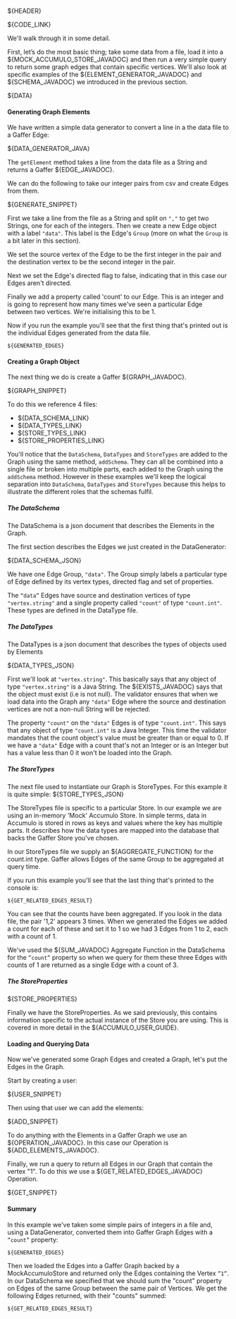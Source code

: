 ${HEADER}

${CODE_LINK}

We'll walk through it in some detail.

First, let’s do the most basic thing; take some data from a file, load it into a ${MOCK_ACCUMULO_STORE_JAVADOC} and then run a very simple query to return some graph edges that contain specific vertices. We'll also look at specific examples of the ${ELEMENT_GENERATOR_JAVADOC} and ${SCHEMA_JAVADOC} we introduced in the previous section.

${DATA}

#### Generating Graph Elements

We have written a simple data generator to convert a line in a the data file to a Gaffer Edge:

${DATA_GENERATOR_JAVA}

The `getElement` method takes a line from the data file as a String and returns a Gaffer ${EDGE_JAVADOC}.

We can do the following to take our integer pairs from csv and create Edges from them.

${GENERATE_SNIPPET}

First we take a line from the file as a String and split on `","` to get two Strings, one for each of the integers.
Then we create a new Edge object with a label `"data"`. This label is the Edge's `Group` (more on what the `Group` is a bit later in this section).

We set the source vertex of the Edge to be the first integer in the pair and the destination vertex to be the second integer in the pair.

Next we set the Edge's directed flag to false, indicating that in this case our Edges aren't directed.

Finally we add a property called 'count' to our Edge. This is an integer and is going to represent how many times we've seen a particular Edge between two vertices. We're initialising this to be 1.

Now if you run the example you'll see that the first thing that's printed out is the individual Edges generated from the data file.

```
${GENERATED_EDGES}
```

#### Creating a Graph Object

The next thing we do is create a Gaffer ${GRAPH_JAVADOC}.

${GRAPH_SNIPPET}

To do this we reference 4 files:

- ${DATA_SCHEMA_LINK}
- ${DATA_TYPES_LINK}
- ${STORE_TYPES_LINK}
- ${STORE_PROPERTIES_LINK}

You'll notice that the `DataSchema`, `DataTypes` and `StoreTypes` are added to the Graph using the same method, `addSchema`. They can all be combined into a single file or broken into multiple parts, each added to the Graph using the `addSchema` method. However in these examples we'll keep the logical separation into `DataSchema`, `DataTypes` and `StoreTypes` because this helps to illustrate the different roles that the schemas fulfil.

##### The DataSchema

The DataSchema is a json document that describes the Elements in the Graph.

The first section describes the Edges we just created in the DataGenerator:

${DATA_SCHEMA_JSON}

We have one Edge Group, `"data"`. The Group simply labels a particular type of Edge defined by its vertex types, directed flag and set of properties.

The `“data”` Edges have source and destination vertices of type `"vertex.string"` and a single property called `"count"` of type `"count.int"`. These types are defined in the DataType file.

##### The DataTypes

The DataTypes is a json document that describes the types of objects used by Elements

${DATA_TYPES_JSON}

First we'll look at `"vertex.string"`. This basically says that any object of type `"vertex.string"` is a Java String. The ${EXISTS_JAVADOC} says that the object must exist (i.e is not null). The validator ensures that when we load data into the Graph any `"data"` Edge where the source and destination vertices are not a non-null String will be rejected.

The property `"count"` on the `"data"` Edges is of type `"count.int"`. This says that any object of type `"count.int"` is a Java Integer. This time the validator mandates that the count object's value must be greater than or equal to 0. If we have a `"data"` Edge with a count that's not an Integer or is an Integer but has a value less than 0 it won't be loaded into the Graph.

##### The StoreTypes

The next file used to instantiate our Graph is StoreTypes. For this example it is quite simple:
${STORE_TYPES_JSON}

The StoreTypes file is specific to a particular Store. In our example we are using an in-memory 'Mock' Accumulo Store. In simple terms, data in Accumulo is stored in rows as keys and values where the key has multiple parts.
It describes how the data types are mapped into the database that backs the Gaffer Store you've chosen.

In our StoreTypes file we supply an ${AGGREGATE_FUNCTION} for the count.int type. Gaffer allows Edges of the same Group to be aggregated at query time.

If you run this example you'll see that the last thing that's printed to the console is:

```
${GET_RELATED_EDGES_RESULT}
```

You can see that the counts have been aggregated. If you look in the data file, the pair '1,2' appears 3 times. When we generated the Edges we added a count for each of these and set it to 1 so we had 3 Edges from 1 to 2, each with a count of 1.

We've used the ${SUM_JAVADOC} Aggregate Function in the DataSchema for the `”count”` property so when we query for them these three Edges with counts of 1 are returned as a single Edge with a count of 3.

##### The StoreProperties

${STORE_PROPERTIES}

Finally we have the StoreProperties. As we said previously, this contains information specific to the actual instance of the Store you are using. This is covered in more detail in the ${ACCUMULO_USER_GUIDE}.

#### Loading and Querying Data

Now we've generated some Graph Edges and created a Graph, let's put the Edges in the Graph.

Start by creating a user:

${USER_SNIPPET}

Then using that user we can add the elements:

${ADD_SNIPPET}

To do anything with the Elements in a Gaffer Graph we use an ${OPERATION_JAVADOC}. In this case our Operation is ${ADD_ELEMENTS_JAVADOC}.

Finally, we run a query to return all Edges in our Graph that contain the vertex "1". To do this we use a ${GET_RELATED_EDGES_JAVADOC} Operation.

${GET_SNIPPET}

#### Summary

In this example we've taken some simple pairs of integers in a file and, using a DataGenerator, converted them into Gaffer Graph Edges with a `”count”` property:

```
${GENERATED_EDGES}
```

Then we loaded the Edges into a Gaffer Graph backed by a MockAccumuloStore and returned only the Edges containing the Vertex `”1”`. In our DataSchema we specified that we should sum the "count" property on Edges of the same Group between the same pair of Vertices. We get the following Edges returned, with their "counts" summed:

```
${GET_RELATED_EDGES_RESULT}
```